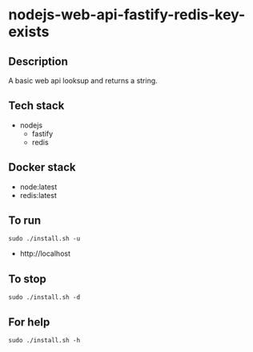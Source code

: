 # nodejs-web-api-fastify-redis-key-exists

## Description
A basic web api looksup and returns a string.

## Tech stack
- nodejs
  - fastify
  - redis

## Docker stack
- node:latest
- redis:latest

## To run
`sudo ./install.sh -u`
- http://localhost

## To stop
`sudo ./install.sh -d`

## For help
`sudo ./install.sh -h`
